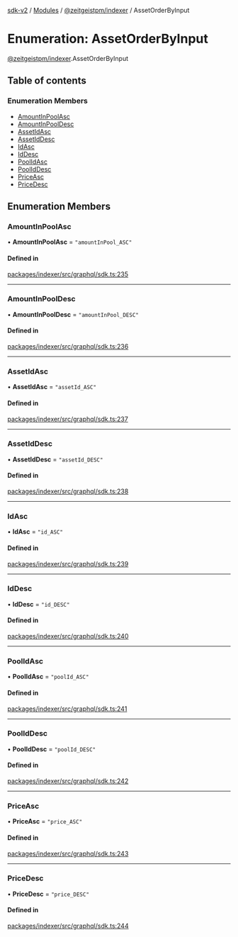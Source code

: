 [sdk-v2](../README.md) / [Modules](../modules.md) / [@zeitgeistpm/indexer](../modules/zeitgeistpm_indexer.md) / AssetOrderByInput

# Enumeration: AssetOrderByInput

[@zeitgeistpm/indexer](../modules/zeitgeistpm_indexer.md).AssetOrderByInput

## Table of contents

### Enumeration Members

- [AmountInPoolAsc](zeitgeistpm_indexer.AssetOrderByInput.md#amountinpoolasc)
- [AmountInPoolDesc](zeitgeistpm_indexer.AssetOrderByInput.md#amountinpooldesc)
- [AssetIdAsc](zeitgeistpm_indexer.AssetOrderByInput.md#assetidasc)
- [AssetIdDesc](zeitgeistpm_indexer.AssetOrderByInput.md#assetiddesc)
- [IdAsc](zeitgeistpm_indexer.AssetOrderByInput.md#idasc)
- [IdDesc](zeitgeistpm_indexer.AssetOrderByInput.md#iddesc)
- [PoolIdAsc](zeitgeistpm_indexer.AssetOrderByInput.md#poolidasc)
- [PoolIdDesc](zeitgeistpm_indexer.AssetOrderByInput.md#pooliddesc)
- [PriceAsc](zeitgeistpm_indexer.AssetOrderByInput.md#priceasc)
- [PriceDesc](zeitgeistpm_indexer.AssetOrderByInput.md#pricedesc)

## Enumeration Members

### AmountInPoolAsc

• **AmountInPoolAsc** = ``"amountInPool_ASC"``

#### Defined in

[packages/indexer/src/graphql/sdk.ts:235](https://github.com/zeitgeistpm/sdk-next/blob/80e59d4/packages/indexer/src/graphql/sdk.ts#L235)

___

### AmountInPoolDesc

• **AmountInPoolDesc** = ``"amountInPool_DESC"``

#### Defined in

[packages/indexer/src/graphql/sdk.ts:236](https://github.com/zeitgeistpm/sdk-next/blob/80e59d4/packages/indexer/src/graphql/sdk.ts#L236)

___

### AssetIdAsc

• **AssetIdAsc** = ``"assetId_ASC"``

#### Defined in

[packages/indexer/src/graphql/sdk.ts:237](https://github.com/zeitgeistpm/sdk-next/blob/80e59d4/packages/indexer/src/graphql/sdk.ts#L237)

___

### AssetIdDesc

• **AssetIdDesc** = ``"assetId_DESC"``

#### Defined in

[packages/indexer/src/graphql/sdk.ts:238](https://github.com/zeitgeistpm/sdk-next/blob/80e59d4/packages/indexer/src/graphql/sdk.ts#L238)

___

### IdAsc

• **IdAsc** = ``"id_ASC"``

#### Defined in

[packages/indexer/src/graphql/sdk.ts:239](https://github.com/zeitgeistpm/sdk-next/blob/80e59d4/packages/indexer/src/graphql/sdk.ts#L239)

___

### IdDesc

• **IdDesc** = ``"id_DESC"``

#### Defined in

[packages/indexer/src/graphql/sdk.ts:240](https://github.com/zeitgeistpm/sdk-next/blob/80e59d4/packages/indexer/src/graphql/sdk.ts#L240)

___

### PoolIdAsc

• **PoolIdAsc** = ``"poolId_ASC"``

#### Defined in

[packages/indexer/src/graphql/sdk.ts:241](https://github.com/zeitgeistpm/sdk-next/blob/80e59d4/packages/indexer/src/graphql/sdk.ts#L241)

___

### PoolIdDesc

• **PoolIdDesc** = ``"poolId_DESC"``

#### Defined in

[packages/indexer/src/graphql/sdk.ts:242](https://github.com/zeitgeistpm/sdk-next/blob/80e59d4/packages/indexer/src/graphql/sdk.ts#L242)

___

### PriceAsc

• **PriceAsc** = ``"price_ASC"``

#### Defined in

[packages/indexer/src/graphql/sdk.ts:243](https://github.com/zeitgeistpm/sdk-next/blob/80e59d4/packages/indexer/src/graphql/sdk.ts#L243)

___

### PriceDesc

• **PriceDesc** = ``"price_DESC"``

#### Defined in

[packages/indexer/src/graphql/sdk.ts:244](https://github.com/zeitgeistpm/sdk-next/blob/80e59d4/packages/indexer/src/graphql/sdk.ts#L244)
